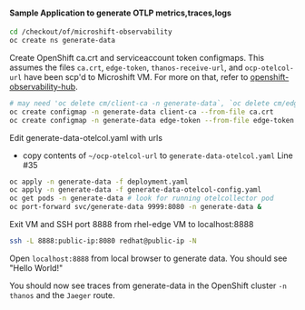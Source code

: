 #### Sample Application to generate OTLP metrics,traces,logs

```bash
cd /checkout/of/microshift-observability
oc create ns generate-data
```

Create OpenShift ca.crt and serviceaccount token configmaps. This assumes
the files `ca.crt`, `edge-token`, `thanos-receive-url`, and `ocp-otelcol-url`
have been scp'd to Microshift VM. For more on that, refer to
[openshift-observability-hub](../../openshift-observability-hub/README.md).

```bash
# may need 'oc delete cm/client-ca -n generate-data`, `oc delete cm/edge-token -n generate-data` first
oc create configmap -n generate-data client-ca --from-file ca.crt
oc create configmap -n generate-data edge-token --from-file edge-token
```

Edit generate-data-otelcol.yaml with urls

- copy contents of `~/ocp-otelcol-url` to `generate-data-otelcol.yaml` Line #35

```bash
oc apply -n generate-data -f deployment.yaml
oc apply -n generate-data -f generate-data-otelcol-config.yaml
oc get pods -n generate-data # look for running otelcollector pod
oc port-forward svc/generate-data 9999:8080 -n generate-data &
```

Exit VM and SSH port 8888 from rhel-edge VM to localhost:8888

```bash
ssh -L 8888:public-ip:8080 redhat@public-ip -N
```

Open `localhost:8888` from local browser to generate data. You should see "Hello World!"

You should now see traces from generate-data in the OpenShift cluster `-n thanos` and the `Jaeger` route.
